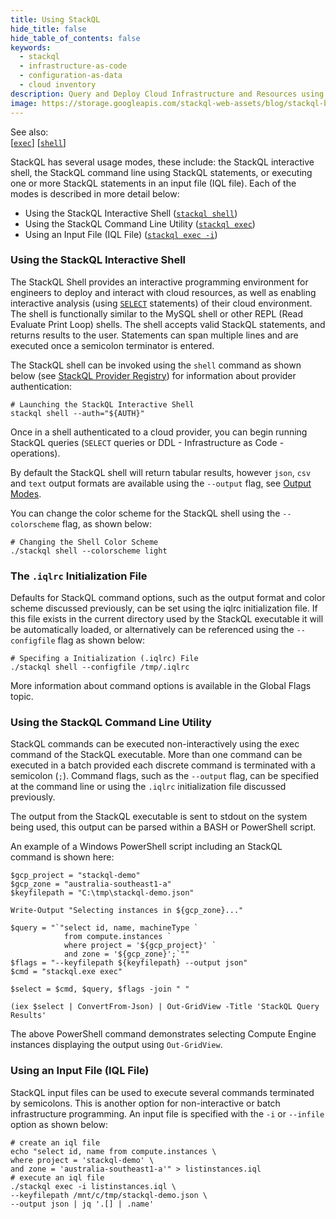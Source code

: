 ```yaml
---
title: Using StackQL
hide_title: false
hide_table_of_contents: false
keywords:
  - stackql
  - infrastructure-as-code
  - configuration-as-data
  - cloud inventory
description: Query and Deploy Cloud Infrastructure and Resources using SQL
image: https://storage.googleapis.com/stackql-web-assets/blog/stackql-blog-post-featured-image.png
---
```

See also:  
[[` exec `]](/docs/command-line-usage/exec) [[` shell `]](/docs/command-line-usage/shell)

StackQL has several usage modes, these include: the StackQL interactive shell, the StackQL command line using StackQL statements, or executing one or more StackQL statements in an input file (IQL file).  Each of the modes is described in more detail below:

- Using the StackQL Interactive Shell ([`stackql shell`](/docs/command-line-usage/shell))
- Using the StackQL Command Line Utility ([`stackql exec`](/docs/command-line-usage/exec))
- Using an Input File (IQL File) ([`stackql exec -i`](/docs/command-line-usage/exec))

### Using the StackQL Interactive Shell
The StackQL Shell provides an interactive programming environment for engineers to deploy and interact with cloud resources, as well as enabling interactive analysis (using [`SELECT`](/docs/language-spec/select) statements) of their cloud environment.  The shell is functionally similar to the MySQL shell or other REPL (Read Evaluate Print Loop) shells.  The shell accepts valid StackQL statements, and returns results to the user.  Statements can span multiple lines and are executed once a semicolon terminator is entered.

The StackQL shell can be invoked using the `shell` command as shown below (see [StackQL Provider Registry](https://registry.stackql.io/)) for information about provider authentication:

```shell
# Launching the StackQL Interactive Shell
stackql shell --auth="${AUTH}"
```
Once in a shell authenticated to a cloud provider, you can begin running StackQL queries (`SELECT` queries or DDL - Infrastructure as Code - operations).

By default the StackQL shell will return tabular results, however `json`, `csv` and `text` output formats are available using the `--output` flag, see [Output Modes](/docs/getting-started/output-modes).  

You can change the color scheme for the StackQL shell using the `--colorscheme` flag, as shown below:  

```shell
# Changing the Shell Color Scheme
./stackql shell --colorscheme light
```
### The `.iqlrc` Initialization File

Defaults for StackQL command options, such as the output format and color scheme discussed previously, can be set using the iqlrc initialization file.  If this file exists in the current directory used by the StackQL executable it will be automatically loaded, or alternatively can be referenced using the `--configfile` flag as shown below:

```shell
# Specifing a Initialization (.iqlrc) File
./stackql shell --configfile /tmp/.iqlrc
```
More information about command options is available in the Global Flags topic.

### Using the StackQL Command Line Utility
StackQL commands can be executed non-interactively using the exec command of the StackQL executable.  More than one command can be executed in a batch provided each discrete command is terminated with a semicolon (`;`).  Command flags, such as the `--output` flag, can be specified at the command line or using the `.iqlrc` initialization file discussed previously.  

The output from the StackQL executable is sent to stdout on the system being used, this output can be parsed within a BASH or PowerShell script.  

An example of a Windows PowerShell script including an StackQL command is shown here:  

```shell
$gcp_project = "stackql-demo"
$gcp_zone = "australia-southeast1-a"
$keyfilepath = "C:\tmp\stackql-demo.json"

Write-Output "Selecting instances in ${gcp_zone}..."

$query = "`"select id, name, machineType `
			from compute.instances `
			where project = '${gcp_project}' `
			and zone = '${gcp_zone}';`""
$flags = "--keyfilepath ${keyfilepath} --output json"
$cmd = "stackql.exe exec"

$select = $cmd, $query, $flags -join " "

(iex $select | ConvertFrom-Json) | Out-GridView -Title 'StackQL Query Results'
```
The above PowerShell command demonstrates selecting Compute Engine instances displaying the output using `Out-GridView`.  

### Using an Input File (IQL File)
StackQL input files can be used to execute several commands terminated by semicolons.  This is another option for non-interactive or batch infrastructure programming.  An input file is specified with the  `-i` or `--infile` option as shown below:

```shell
# create an iql file
echo "select id, name from compute.instances \
where project = 'stackql-demo' \
and zone = 'australia-southeast1-a'" > listinstances.iql
# execute an iql file
./stackql exec -i listinstances.iql \
--keyfilepath /mnt/c/tmp/stackql-demo.json \
--output json | jq '.[] | .name'
```